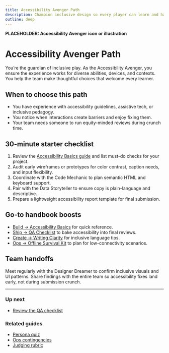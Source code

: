 ```yaml
---
title: Accessibility Avenger Path
description: Champion inclusive design so every player can learn and have fun.
outline: deep
---
```


<!-- DESIGN TODO -->
**PLACEHOLDER: Accessibility Avenger icon or illustration**

# Accessibility Avenger Path

You’re the guardian of inclusive play. As the Accessibility Avenger, you ensure the experience works for diverse abilities, devices, and contexts. You help the team make thoughtful choices that welcome every learner.

## When to choose this path

- You have experience with accessibility guidelines, assistive tech, or inclusive pedagogy.
- You notice when interactions create barriers and enjoy fixing them.
- Your team needs someone to run equity-minded reviews during crunch time.

## 30-minute starter checklist

1. Review the [Accessibility Basics guide](/build/accessibility-basics) and list must-do checks for your project.
2. Audit early wireframes or prototypes for color contrast, caption needs, and input flexibility.
3. Coordinate with the Code Mechanic to plan semantic HTML and keyboard support.
4. Pair with the Data Storyteller to ensure copy is plain-language and descriptive.
5. Prepare a lightweight accessibility report template for final submission.

## Go-to handbook boosts

- [Build → Accessibility Basics](/build/accessibility-basics) for quick reference.
- [Ship → QA Checklist](/ship/qa-checklist) to bake accessibility into final reviews.
- [Create → Writing Clarity](/create/writing-clarity) for inclusive language tips.
- [Ops → Offline Survival Kit](/ops/offline-survival-kit) to plan for low-connectivity scenarios.

## Team handoffs

Meet regularly with the Designer Dreamer to confirm inclusive visuals and UI patterns. Share findings with the entire team so accessibility fixes land early, not during submission crunch.

---

### Up next
- [Review the QA checklist](/ship/qa-checklist)

### Related guides
- [Persona quiz](/people/persona-quiz)
- [Ops contingencies](/ops/contingencies)
- [Judging rubric](/judging/rubric)

